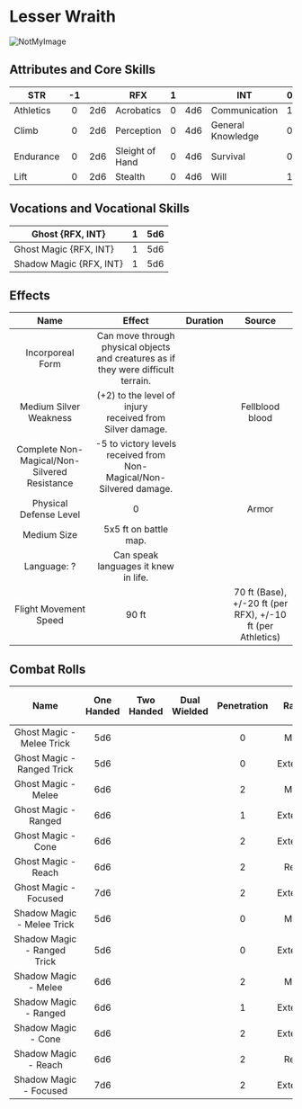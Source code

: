 # Lesser Wraith

![NotMyImage](Wraith.webp)

## Attributes and Core Skills

| STR       |  -1   |       | RFX             |   1   |       | INT               |   0   |       |
| --------- | :---: | :---: | --------------- | :---: | :---: | ----------------- | :---: | :---: |
| Athletics |   0   |  2d6  | Acrobatics      |   0   |  4d6  | Communication     |   1   |  4d6  |
| Climb     |   0   |  2d6  | Perception      |   0   |  4d6  | General Knowledge |   0   |  3d6  |
| Endurance |   0   |  2d6  | Sleight of Hand |   0   |  4d6  | Survival          |   0   |  3d6  |
| Lift      |   0   |  2d6  | Stealth         |   0   |  4d6  | Will         |   1   |  4d6  |

## Vocations and Vocational Skills

| Ghost {RFX, INT}        |   1   |  5d6  |
| ----------------------- | :---: | :---: |
| Ghost Magic {RFX, INT}  |   1   |  5d6  |
| Shadow Magic {RFX, INT} |   1   |  5d6  |

## Effects

|                     Name                     |                                       Effect                                       | Duration |                        Source                         |
| :------------------------------------------: | :--------------------------------------------------------------------------------: | :------: | :---------------------------------------------------: |
|               Incorporeal Form               | Can move through physical objects and creatures as if they were difficult terrain. |          |                                                       |
|            Medium Silver Weakness            |           (+2) to the level of injury<br />received from Silver damage.            |          |                      Fellblood blood                      |
| Complete Non-Magical/Non-Silvered Resistance |        -5 to victory levels received from Non-Magical/Non-Silvered  damage.        |          |                                                       |
|            Physical Defense Level            |                                         0                                          |          |                         Armor                         |
|                 Medium Size                  |                               5x5 ft on battle map.                                |          |                                                       |
|                 Language: ?                  |                        Can speak languages it knew in life.                        |          |                                                       |
|            Flight Movement Speed             |                                       90 ft                                        |          | 70 ft (Base), +/-20 ft (per RFX), +/-10 ft (per Athletics) |

## Combat Rolls

|            Name             | One<br />Handed | Two<br />Handed | Dual<br />Wielded | Penetration |  Range   | Damage<br />Types | Engageable<br />Opponents | Area Of<br />Effect | Resource<br />Class |
| :-------------------------: | :-------------: | :-------------: | :---------------: | :---------: | :------: | :---------------: | :-----------------------: | :-----------------: | :-----------------: |
|  Ghost Magic - Melee Trick  |       5d6       |                 |                   |      0      |  Melee   |                   |           Rapid           |                     |        None         |
| Ghost Magic - Ranged Trick  |       5d6       |                 |                   |      0      | Extended |                   |         Standard          |                     |        None         |
|     Ghost Magic - Melee     |       6d6       |                 |                   |      2      |  Melee   |                   |           Rapid           |                     |      1 (Fellblood)      |
|    Ghost Magic - Ranged     |       6d6       |                 |                   |      1      | Extended |                   |         Standard          |                     |      1 (Fellblood)      |
|     Ghost Magic - Cone      |       6d6       |                 |                   |      2      | Extended |                   |          Focused          |        Cone         |      1 (Fellblood)      |
|     Ghost Magic - Reach     |       6d6       |                 |                   |      2      |  Reach   |                   |           Rapid           |                     |      1 (Fellblood)      |
|    Ghost Magic - Focused    |       7d6       |                 |                   |      2      | Extended |                   |          Focused          |                     |      1 (Fellblood)      |
| Shadow Magic - Melee Trick  |       5d6       |                 |                   |      0      |  Melee   |                   |           Rapid           |                     |        None         |
| Shadow Magic - Ranged Trick |       5d6       |                 |                   |      0      | Extended |                   |         Standard          |                     |        None         |
|    Shadow Magic - Melee     |       6d6       |                 |                   |      2      |  Melee   |                   |           Rapid           |                     |      1 (Fellblood)      |
|    Shadow Magic - Ranged    |       6d6       |                 |                   |      1      | Extended |                   |         Standard          |                     |      1 (Fellblood)      |
|     Shadow Magic - Cone     |       6d6       |                 |                   |      2      | Extended |                   |          Focused          |        Cone         |      1 (Fellblood)      |
|    Shadow Magic - Reach     |       6d6       |                 |                   |      2      |  Reach   |                   |           Rapid           |                     |      1 (Fellblood)      |
|   Shadow Magic - Focused    |       7d6       |                 |                   |      2      | Extended |                   |          Focused          |                     |      1 (Fellblood)      |
